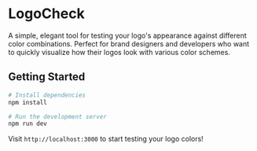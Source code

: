 # LogoCheck

A simple, elegant tool for testing your logo's appearance against different color combinations. Perfect for brand designers and developers who want to quickly visualize how their logos look with various color schemes.

## Getting Started

```bash
# Install dependencies
npm install

# Run the development server
npm run dev
```

Visit `http://localhost:3000` to start testing your logo colors!
